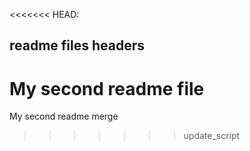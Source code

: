 <<<<<<< HEAD:
## readme files headers
My second readme file
=======
My second readme merge
>>>>>>> update_script
